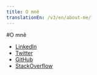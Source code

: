 ```yaml
---
title: O mně
translationEn: /v3/en/about-me/
---
```


#O mně

* [LinkedIn](https://cz.linkedin.com/in/frantisekrezac)
* [Twitter](https://twitter.com/calaverainfo)
* [GitHub](https://github.com/calaveraInfo)
* [StackOverflow](http://stackoverflow.com/users/263639/calavera-info)
